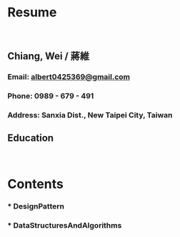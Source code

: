 Resume
=====

<br />

Chiang, Wei / 蔣維
-----
### Email: albert0425369@gmail.com
### Phone: 0989 - 679 - 491
### Address: Sanxia Dist., New Taipei City, Taiwan
Education
-----

<br />

Contents
=====
### * DesignPattern
### * DataStructuresAndAlgorithms
